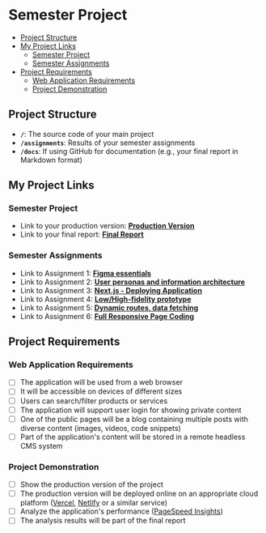 # Semester Project <!-- omit in toc -->

- [Project Structure](#project-structure)
- [My Project Links](#my-project-links)
  - [Semester Project](#semester-project)
  - [Semester Assignments](#semester-assignments)
- [Project Requirements](#project-requirements)
  - [Web Application Requirements](#web-application-requirements)
  - [Project Demonstration](#project-demonstration)

## Project Structure

- **`/`**: The source code of your main project
- **`/assignments`**: Results of your semester assignments
- **`/docs`**: If using GitHub for documentation (e.g., your final report in Markdown format)

## My Project Links

### Semester Project

- Link to your production version: [**Production Version**](https://hci-zj6c.vercel.app/) <!-- Replace with actual URL -->
- Link to your final report: [**Final Report**](URL_TO_FINAL_REPORT) <!-- Replace with actual URL -->
<!-- Add more as necessary -->

### Semester Assignments

- Link to Assignment 1: [**Figma essentials**](/assignments/Figma-essentials/) <!-- Replace with actual URL -->
- Link to Assignment 2: [**User personas and information architecture**](/assignments/User%20personas%20and%20information%20architecture/) <!-- Replace with actual URL -->
- Link to Assignment 3: [**Next.js - Deploying Application**](https://hci-zj6c.vercel.app/) <!-- Replace with actual URL -->
- Link to Assignment 4: [**Low/High-fidelity prototype**](/assignments/Low&High-fidelity%20prototype/) 
- Link to Assignment 5: [**Dynamic routes, data fetching**](/assignments/Dynamic%20routes,%20data%20fetching/) 
- Link to Assignment 6: [**Full Responsive Page Coding**](/assignments/Full%20Responsive%20Page%20Coding/)
<!-- Add more assignments as necessary -->

## Project Requirements

### Web Application Requirements

- [ ] The application will be used from a web browser
- [ ] It will be accessible on devices of different sizes
- [ ] Users can search/filter products or services
- [ ] The application will support user login for showing private content
- [ ] One of the public pages will be a blog containing multiple posts with diverse content (images, videos, code snippets)
- [ ] Part of the application's content will be stored in a remote headless CMS system

### Project Demonstration

- [ ] Show the production version of the project
- [ ] The production version will be deployed online on an appropriate cloud platform ([Vercel](https://vercel.com), [Netlify](https://www.netlify.com/) or a similar service)
- [ ] Analyze the application's performance ([PageSpeed Insights](https://pagespeed.web.dev/))
- [ ] The analysis results will be part of the final report